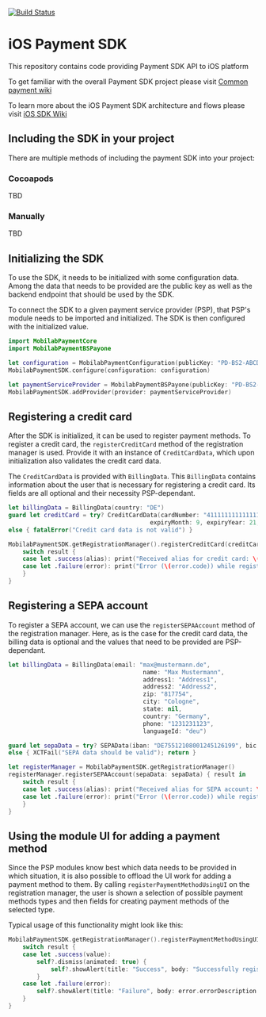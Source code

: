 [![Build Status](https://travis-ci.com/mobilabsolutions/payment-sdk-ios-open.svg?token=YveRxJtU3TcdBx4pp777&branch=master)](https://travis-ci.com/mobilabsolutions/payment-sdk-ios-open)

# iOS Payment SDK

This repository contains code providing Payment SDK API to iOS platform

To get familiar with the overall Payment SDK project please visit [Common payment wiki](https://github.com/mobilabsolutions/payment-sdk-wiki-open/wiki)

To learn more about the iOS Payment SDK architecture and flows please visit [iOS SDK Wiki](https://github.com/mobilabsolutions/payment-sdk-ios-open/wiki)

## Including the SDK in your project

There are multiple methods of including the payment SDK into your project:

### Cocoapods

TBD

### Manually

TBD

## Initializing the SDK

To use the SDK, it needs to be initialized with some configuration data. Among the data that needs to be provided are the public key as well as the backend endpoint that should be used by the 
SDK.

To connect the SDK to a given payment service provider (PSP), that PSP's module needs to be imported and initialized. The SDK is then configured with the initialized value.

```swift
import MobilabPaymentCore
import MobilabPaymentBSPayone

let configuration = MobilabPaymentConfiguration(publicKey: "PD-BS2-ABCDEXXXXXXXXXXX", endpoint: "https://payment.example.net/api/v1")
MobilabPaymentSDK.configure(configuration: configuration)

let paymentServiceProvider = MobilabPaymentBSPayone(publicKey: "PD-BS2-nF7kU7xY8ESLgflavGW9CpUv1I")
MobilabPaymentSDK.addProvider(provider: paymentServiceProvider)
```

## Registering a credit card

After the SDK is initialized, it can be used to register payment methods. To register a credit card, the `registerCreditCard` method of the registration manager is used.
Provide it with an instance of `CreditCardData`, which upon initialization also validates the credit card data.

The `CreditCardData` is provided with `BillingData`. This `BillingData` contains information about the user that is necessary for registering a credit card. Its fields are all optional and their necessity PSP-dependant.

```swift
let billingData = BillingData(country: "DE")
guard let creditCard = try? CreditCardData(cardNumber: "4111111111111111", cvv: "123",
                                        expiryMonth: 9, expiryYear: 21, holderName: "Max Mustermann", billingData: billingData)
else { fatalError("Credit card data is not valid") }

MobilabPaymentSDK.getRegistrationManager().registerCreditCard(creditCardData: creditCard) { result in
    switch result {
    case let .success(alias): print("Received alias for credit card: \(alias)")
    case let .failure(error): print("Error (\(error.code)) while registering credit card")
    }
}
```

## Registering a SEPA account

To register a SEPA account, we can use the `registerSEPAAccount` method of the registration manager. Here, as is the case for the credit card data, the billing data is optional and the values that need to be provided are PSP-dependant.

```swift
let billingData = BillingData(email: "max@mustermann.de",
                                      name: "Max Mustermann",
                                      address1: "Address1",
                                      address2: "Address2",
                                      zip: "817754",
                                      city: "Cologne",
                                      state: nil,
                                      country: "Germany",
                                      phone: "1231231123",
                                      languageId: "deu")

guard let sepaData = try? SEPAData(iban: "DE75512108001245126199", bic: "COLSDE33XXX", billingData: billingData)
else { XCTFail("SEPA data should be valid"); return }

let registerManager = MobilabPaymentSDK.getRegistrationManager()
registerManager.registerSEPAAccount(sepaData: sepaData) { result in
    switch result {
    case let .success(alias): print("Received alias for SEPA account: \(alias)")
    case let .failure(error): print("Error (\(error.code)) while registering SEPA account")
    }
}
```

## Using the module UI for adding a payment method

Since the PSP modules know best which data needs to be provided in which situation, it is also possible to offload the UI work for adding a payment method to them.
By calling `registerPaymentMethodUsingUI` on the registration manager, the user is shown a selection of possible payment methods types and then fields for creating payment methods of the selected type.

Typical usage of this functionality might look like this:

```swift
MobilabPaymentSDK.getRegistrationManager().registerPaymentMethodUsingUI(on: self) { [weak self] result in
    switch result {
    case let .success(value):
        self?.dismiss(animated: true) {
            self?.showAlert(title: "Success", body: "Successfully registered payment method")
        }
    case let .failure(error):
        self?.showAlert(title: "Failure", body: error.errorDescription ?? "An error occurred while adding payment method")
    }
}
```